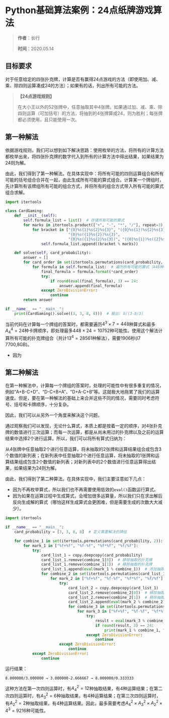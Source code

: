 # Python基础算法案例：24点纸牌游戏算法

> **作者**：长行
>
> **时间**：2020.05.14

## 目标要求
对于任意给定的四张扑克牌，计算是否有赢得24点游戏的方法（即使用加、减、乘、除四则运算凑成24的方法）；如果有的话，列出所有可能的方法。

> **【24点游戏规则】**
>
> 在大小王以外的52张牌中，任意抽取其中4张牌。如果通过加、减、乘、除四则运算（可加括号）的方法，将抽到的4张牌算成24，则为胜利；每张牌都必须使用，且只能使用一次。

## 第一种解法

依据游戏规则，我们可以想到如下解决思路：使用枚举的方法，将所有的计算方法都枚举出来，将四张扑克牌的数字代入到所有的计算方法中得出结果，如果结果为24则为解。

由此，我们得到了第一种解法。在具体实现中：将所有可能的四则运算组合和所有可能的括号组合合并在一起，由此生成所有可能的算式组合。计算某一个牌组时，先计算所有该牌组所有可能的组合方式，并将所有的组合方式带入所有可能的算式组合求解。

```python
import itertools

class CardGaming:
    def __init__(self):
        self.formula_list = list()  # 存储所有可能的算式
        for marks in itertools.product(["+", "-", "*", "/"], repeat=3):
            for bracket in ["{0}%s{1}%s{2}%s{3}", "({0}%s{1})%s{2}%s{3}", "({0}%s{1}%s{2})%s{3}",
                            "{0}%s({1}%s{2})%s{3}",
                            "{0}%s({1}%s{2}%s{3})", "({0}%s{1})%s({2}%s{3})", "{0}%s{1}%s({2}%s{3})"]:
                self.formula_list.append((bracket % marks))

    def solve(self, card_probability):
        answer = []
        for card_order in set(itertools.permutations(card_probability, 4)):  # 遍历所有可能的不同卡牌顺序（最多24种可能）
            for formula in self.formula_list:  # 遍历所有可能的算式（448种可能）
                final_formula = formula.format(*card_order)
                try:
                    if round(eval(final_formula), 3) == 24:
                        answer.append(final_formula)
                except ZeroDivisionError:
                    continue
        return answer

if __name__ == "__main__":
    print(CardGaming().solve((3, 3, 8, 8)))  # 输出: 8/(3-8/3)
```

当前代码在计算每一个牌组的答案时，都需要遍历$4^3\times{7}=448$种算式和最多$A^4_4=24$种卡牌顺序，即处理最多$448\times{24}=10752$种可能性。使用这个解法计算所有可能的扑克牌组合（共计$13^4=28561$种解法），需要1906秒(I7 7700,8GB)。

* 因为

## 第二种解法

在第一种解法中，计算每一个牌组的答案时，处理的可能性中有很多重复的情况，例如“A+B-C+D”、“D-C+B+A”、“D+A-C+B“等。这就极大地拖累了我们的运算速度。但是，要在第一种解法的基础上来合并这些不同的情况，需要同时考虑符号、括号和卡牌顺序，十分复杂。

因此，我们可以从另外一个角度来解决这个问题。

通过观察我们可以发现，无论什么算式，本质上都是按着一定的顺序，对4张扑克牌的数值进行三次运算；而每一次运算，都是从尚未用过的扑克牌以及之前的运算结果中选择2个进行运算。所以，我们可以将所有算式归纳为：

从4张牌中任意抽取2个进行任意运算，将未抽取的2张牌和运算结果组合成包含3个数值的新列表；在新列表中任意抽取2个进行任意运算，将未抽取的1张牌和运算结果组成包含2个数值的新列表；对新列表中的2个数值进行任意运算得出结果，如果结果为24则为解。

由此，我们得到了第二种算法。在具体实现中，我们主要注意如下几点：

* 因为不再枚举算式，所以我们也不再需要使用低效的```eval()```函数运行算式。
* 因为如果在运算过程中生成算式，会增加很多运算量，所以我们只在求出解后反向生成解的算式（哪怕这样生成算式会更困难，但是需要生成的次数大大减少）。

```python
import itertools

if __name__ == "__main__":
    card_probability = [3, 3, 8, 8]  # 定义需要解决的牌组

    for combine_1 in set(itertools.permutations(card_probability, 2)):  # 在A1、A2、A3、A4四张扑克牌中任意抽取两张
        for mark_1 in ["%f+%f", "%f-%f", "%f*%f", "%f/%f"]:
            try:
                card_list_1 = copy.deepcopy(card_probability)
                card_list_1.remove(combine_1[0])  # 移除抽取的扑克牌
                card_list_1.remove(combine_1[1])  # 移除抽取的扑克牌
                card_list_1.append(eval(mark_1 % combine_1))  # 添加抽取两张牌的计算结果
                for combine_2 in set(itertools.permutations(card_list_1, 2)):  # 在B1、B2、B3中抽取任意两个数
                    for mark_2 in ["%f+%f", "%f-%f", "%f*%f", "%f/%f"]:
                        try:
                            card_list_2 = copy.deepcopy(card_list_1)
                            card_list_2.remove(combine_2[0])  # 移除抽取的数字
                            card_list_2.remove(combine_2[1])  # 移除抽取的数字
                            card_list_2.append(eval(mark_2 % combine_2))  # 添加抽取数字的计算结果
                            for combine_3 in set(itertools.permutations(card_list_2, 2)):  # 在B1、B2、B3中抽取任意两个数
                                for mark_3 in ["%f+%f", "%f-%f", "%f*%f", "%f/%f"]:
                                    try:
                                        result = eval(mark_3 % combine_3)  # 计算最终结果
                                        if round(result, 3) == 24:
                                            print(mark_1 % combine_1, "→", mark_2 % combine_2, "→", mark_3 % combine_3)
                                    except ZeroDivisionError:
                                        continue
                        except ZeroDivisionError:
                            continue
            except ZeroDivisionError:
                continue
```

运行结果：

```
8.000000/3.000000 → 3.000000-2.666667 → 8.000000/0.333333
```

这种方法在第一次四则运算时，有$A^2_4=12$种抽取结果，有4种运算结果；在第二次四则运算时，有$A^2_3=6$种抽取结果，有4种运算结果；在第三次四则运算时，有$A^2_2=2$种抽取结果，有4种运算结果。因此，最多需要考虑${A^2_4}\times{A^2_3}\times{A^2_2}\times{4^3}=9216$种可能性。



